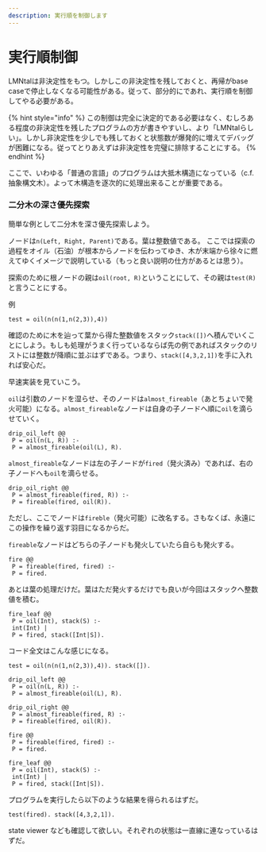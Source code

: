 ```yaml
---
description: 実行順を制御します
---
```


# 実行順制御

LMNtalは非決定性をもつ。しかしこの非決定性を残しておくと、再帰がbase caseで停止しなくなる可能性がある。従って、部分的にであれ、実行順を制御してやる必要がある。

{% hint style="info" %}
この制御は完全に決定的である必要はなく、むしろある程度の非決定性を残したプログラムの方が書きやすいし、より「LMNtalらしい」。しかし非決定性を少しでも残しておくと状態数が爆発的に増えてデバッグが困難になる。従ってとりあえずは非決定性を完璧に排除することにする。
{% endhint %}

ここで、いわゆる「普通の言語」のプログラムは大抵木構造になっている（c.f. 抽象構文木）。よって木構造を逐次的に処理出来ることが重要である。

### 二分木の深さ優先探索

簡単な例として二分木を深さ優先探索しよう。

ノードは`n(Left, Right, Parent)`である。葉は整数値である。 ここでは探索の過程をオイル（石油）が根本からノードを伝わってゆき、木が末端から徐々に燃えてゆくイメージで説明している（もっと良い説明の仕方があるとは思う）。

探索のために根ノードの親は`oil(root, R)`ということにして、その親は`test(R)`と言うことにする。

例

```text
test = oil(n(n(1,n(2,3)),4))
```

確認のために木を辿って葉から得た整数値をスタック`stack([])`へ積んでいくことにしよう。もしも処理がうまく行っているならば先の例であればスタックのリストには整数が降順に並ぶはずである。つまり、`stack([4,3,2,1])`を手に入れれば安心だ。

早速実装を見ていこう。

`oil`は引数のノードを湿らせ、そのノードは`almost_fireable`（あとちょいで発火可能）になる。`almost_fireable`なノードは自身の子ノードへ順に`oil`を滴らせていく。

```text
drip_oil_left @@
 P = oil(n(L, R)) :-
 P = almost_fireable(oil(L), R).
```

`almost_fireable`なノードは左の子ノードが`fired`（発火済み）であれば、右の子ノードへも`oil`を滴らせる。

```text
drip_oil_right @@
 P = almost_fireable(fired, R)) :- 
 P = fireable(fired, oil(R)).
```

ただし、ここでノードは`fireble`（発火可能）に改名する。さもなくば、永遠にこの操作を繰り返す羽目になるからだ。

`fireable`なノードはどちらの子ノードも発火していたら自らも発火する。

```text
fire @@
 P = fireable(fired, fired) :-
 P = fired.
```

 あとは葉の処理だけだ。葉はただ発火するだけでも良いが今回はスタックへ整数値を積む。 

```text
fire_leaf @@
 P = oil(Int), stack(S) :- 
 int(Int) | 
 P = fired, stack([Int|S]).
```

コード全文はこんな感じになる。 

```text
test = oil(n(n(1,n(2,3)),4)). stack([]).

drip_oil_left @@ 
 P = oil(n(L, R)) :- 
 P = almost_fireable(oil(L), R).

drip_oil_right @@ 
 P = almost_fireable(fired, R) :- 
 P = fireable(fired, oil(R)).

fire @@
 P = fireable(fired, fired) :- 
 P = fired.

fire_leaf @@ 
 P = oil(Int), stack(S) :- 
 int(Int) | 
 P = fired, stack([Int|S]).
```

プログラムを実行したら以下のような結果を得られるはずだ。 

```text
test(fired). stack([4,3,2,1]).
```

state viewer なども確認して欲しい。それぞれの状態は一直線に連なっているはずだ。

